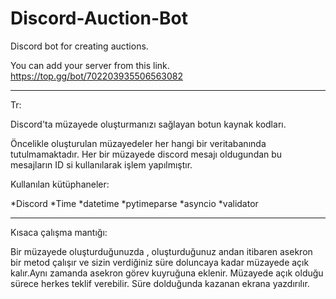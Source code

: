 # Discord-Auction-Bot

Discord bot for creating auctions.

You can add your server from this link.
https://top.gg/bot/702203935506563082

______________________________________________________
Tr:

Discord'ta müzayede oluşturmanızı sağlayan botun kaynak kodları.

Öncelikle oluşturulan müzayedeler her hangi bir veritabanında tutulmamaktadır. Her bir müzayede discord mesajı oldugundan bu mesajların ID si kullanılarak işlem yapılmıştır.

Kullanılan kütüphaneler:

*Discord
*Time
*datetime
*pytimeparse
*asyncio
*validator

________________________________________________

Kısaca çalışma mantığı:


Bir müzayede oluşturduğunuzda , oluşturduğunuz andan itibaren asekron bir metod çalışır ve sizin verdiğiniz süre doluncaya kadar müzayede açık kalır.Aynı zamanda asekron görev kuyruğuna eklenir.
Müzayede açık olduğu sürece herkes teklif verebilir.
Süre dolduğunda kazanan ekrana yazdırılır.
